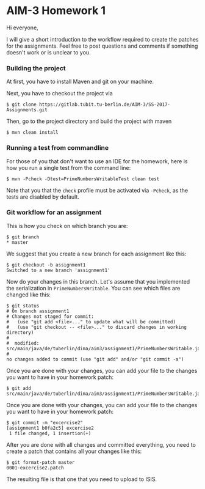 AIM-3 Homework 1
=========================

Hi everyone,

I will give a short introduction to the workflow required to create the patches for the assignments. Feel free to post questions and comments if something doesn't work or is unclear to you.

### Building the project

At first, you have to install Maven and git on your machine.

Next, you have to checkout the project via

`$ git clone https://gitlab.tubit.tu-berlin.de/AIM-3/SS-2017-Assignments.git`


Then, go to the project directory and build the project with maven


`$ mvn clean install`


### Running a test from commandline

For those of you that don't want to use an IDE for the homework, here is how you run a single test from the command line:

`$ mvn -Pcheck -Dtest=PrimeNumbersWritableTest clean test`

Note that you that the `check` profile must be activated via `-Pcheck`, as the tests are disabled by default.


### Git workflow for an assignment

This is how you check on which branch you are:

    $ git branch
    * master

We suggest that you create a new branch for each assignment like this:

    $ git checkout -b assignment1
    Switched to a new branch 'assignment1'


Now do your changes in this branch. Let's assume that you implemented the serialization in `PrimeNumbersWritable`. You can see which files are changed like this:


    $ git status
    # On branch assignment1
    # Changes not staged for commit:
    #   (use "git add <file>..." to update what will be committed)
    #   (use "git checkout -- <file>..." to discard changes in working directory)
    #
    #  modified:   src/main/java/de/tuberlin/dima/aim3/assignment1/PrimeNumbersWritable.java
    #
    no changes added to commit (use "git add" and/or "git commit -a")

Once you are done with your changes, you can add your file to the changes you want to have in your homework patch:

    $ git add src/main/java/de/tuberlin/dima/aim3/assignment1/PrimeNumbersWritable.java

Once you are done with your changes, you can add your file to the changes you want to have in your homework patch:

    $ git commit -m "excercise2"
    [assignment1 b0fa2c5] excercise2
     1 file changed, 1 insertion(+)

After you are done with all changes and committed everything, you need to create a patch that contains all your changes like this:

    $ git format-patch master
    0001-excercise2.patch

The resulting file is that one that you need to upload to ISIS.
